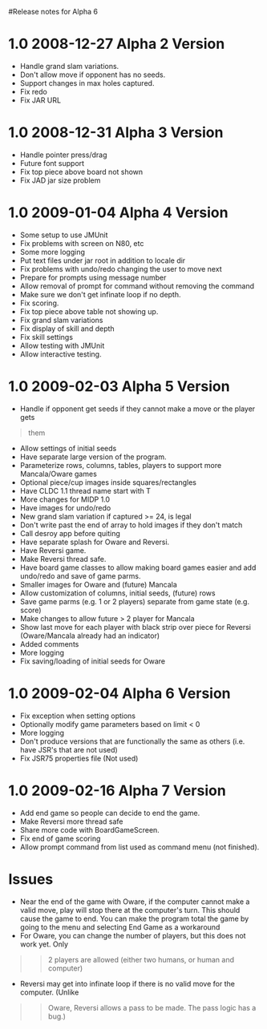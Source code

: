 #Release notes for Alpha 6
# 1.0 2008-12-27 Alpha 2 Version #
  * Handle grand slam variations.
  * Don't allow move if opponent has no seeds.
  * Support changes in max holes captured.
  * Fix redo
  * Fix JAR URL

# 1.0 2008-12-31 Alpha 3 Version #
  * Handle pointer press/drag
  * Future font support
  * Fix top piece above board not shown
  * Fix JAD jar size problem

# 1.0 2009-01-04 Alpha 4 Version #
  * Some setup to use JMUnit
  * Fix problems with screen on N80, etc
  * Some more logging
  * Put text files under jar root in addition to locale dir
  * Fix problems with undo/redo changing the user to move next
  * Prepare for prompts using message number
  * Allow removal of prompt for command without removing the command
  * Make sure we don't get infinate loop if no depth.
  * Fix scoring.
  * Fix top piece above table not showing up.
  * Fix grand slam variations
  * Fix display of skill and depth
  * Fix skill settings
  * Allow testing with JMUnit
  * Allow interactive testing.

# 1.0 2009-02-03 Alpha 5 Version #
  * Handle if opponent get seeds if they cannot make a move or the player gets
> them
  * Allow settings of initial seeds
  * Have separate large version of the program.
  * Parameterize rows, columns, tables, players to support more Mancala/Oware games
  * Optional piece/cup images inside squares/rectangles
  * Have CLDC 1.1 thread name start with T
  * More changes for MIDP 1.0
  * Have images for undo/redo
  * New grand slam variation if captured >= 24, is legal
  * Don't write past the end of array to hold images if they don't match
  * Call desroy app before quiting
  * Have separate splash for Oware and Reversi.
  * Have Reversi game.
  * Make Reversi thread safe.
  * Have board game classes to allow making board games easier and add undo/redo and save of game parms.
  * Smaller images for Oware and (future) Mancala
  * Allow customization of columns, initial seeds, (future) rows
  * Save game parms (e.g. 1 or 2 players) separate from game state (e.g. score)
  * Make changes to allow future > 2 player for Mancala
  * Show last move for each player with black strip over piece for Reversi (Oware/Mancala already had an indicator)
  * Added comments
  * More logging
  * Fix saving/loading of initial seeds for Oware

# 1.0 2009-02-04 Alpha 6 Version #
  * Fix exception when setting options
  * Optionally modify game parameters based on limit < 0
  * More logging
  * Don't produce versions that are functionally the same as others (i.e. have JSR's that are not used)
  * Fix JSR75 properties file (Not used)

# 1.0 2009-02-16 Alpha 7 Version #
  * Add end game so people can decide to end the game.
  * Make Reversi more thread safe
  * Share more code with BoardGameScreen.
  * Fix end of game scoring
  * Allow prompt command from list used as command menu (not finished).

# Issues #
  * Near the end of the game with Oware, if the computer cannot make a valid move, play will stop there at the computer's turn.  This should cause the game to end. You can make the program total the game by going to the menu and selecting End Game as a workaround
  * For Oware, you can change the number of players, but this does not work yet.  Only
> > 2 players are allowed (either two humans, or human and computer)
  * Reversi may get into infinate loop if there is no valid move for the computer. (Unlike
> > Oware, Reversi allows a pass to be made.  The pass logic has a bug.)